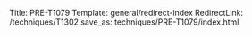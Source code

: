 Title: PRE-T1079
Template: general/redirect-index
RedirectLink: /techniques/T1302
save_as: techniques/PRE-T1079/index.html